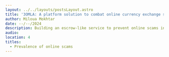```yaml
---
layout: ../../layouts/postsLayout.astro
title: '3OMLA: A platform solution to combat online currency exchange scams in Algeria'
author: Miloua Mokhtar
date: --/--/2024 
description: Building an escrow-like service to prevent online scams in Euro and Dinar currency exchange.
audio: 
location: 4
titles:
  - Prevalence of online scams
---
```

